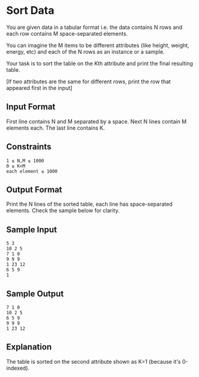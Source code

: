 # Sort Data

You are given data in a tabular format i.e. the data contains N rows and each row contains M space-separated elements.

You can imagine the M items to be different attributes (like height, weight, energy, etc) and each of the N rows as an instance or a sample.

Your task is to sort the table on the Kth attribute and print the final resulting table.

[If two attributes are the same for different rows, print the row that appeared first in the input]

## Input Format
First line contains N and M separated by a space.
Next N lines contain M elements each.
The last line contains K.

## Constraints
```
1 ≤ N,M ≤ 1000
0 ≤ K<M
each element ≤ 1000
```
## Output Format
Print the N lines of the sorted table, each line has space-separated elements. Check the sample below for clarity.

## Sample Input
```
5 3
10 2 5
7 1 0
9 9 9
1 23 12
6 5 9
1
```
## Sample Output
```
7 1 0
10 2 5
6 5 9
9 9 9
1 23 12
```
## Explanation
The table is sorted on the second attribute shown as K=1 (because it's 0-indexed).
